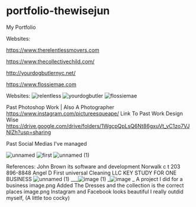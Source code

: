 # portfolio-thewisejun
My Portfolio 

Websites:

https://www.therelentlessmovers.com

https://www.thecollectivechild.com/

http://yourdogbutlernyc.net/

https://www.flossiemae.com

Websites:
![relentless](https://user-images.githubusercontent.com/64604222/136479220-e5b8e430-a087-49d9-af49-5f0c2a24d73a.PNG)
![yourdogbutler](https://user-images.githubusercontent.com/64604222/136479223-c721848a-4ceb-45f9-9578-f51d915c873e.PNG)
![flossiemae](https://user-images.githubusercontent.com/64604222/136479234-c83afbd9-a99c-42b9-b43f-eab0c48aaf05.PNG)



Past Photoshop Work | Also A Photographer 
https://www.instagram.com/pictureesqueape/
Link To Past Work Design Wise
https://drive.google.com/drive/folders/1WgcpQpLsQ6Nt86gxuVt_vC1zo7VJNlZh?usp=sharing

Past Social Medias I've managed 

![unnamed](https://user-images.githubusercontent.com/64604222/136478822-c8d1f969-2afc-474c-ac8a-a432f4d44480.jpg)
![first](https://user-images.githubusercontent.com/64604222/136478823-30684eaa-5f48-4862-bb1b-fbe9d0b69071.jpg)
![unnamed (1)](https://user-images.githubusercontent.com/64604222/136478824-6602f102-6dc8-4802-b5c2-1eee10a601a0.jpg)




References: 
John Brown its software and development Norwalk c t 203 896-8848
Angel D First universal Cleaning LLC
KEY STUDY FOR ONE BUSINESS 
![unnamed (1)](https://user-images.githubusercontent.com/64604222/136478825-3ba774b1-9d79-4fa4-bb8c-3867a7ec6796.png)
___![image (1)](https://user-images.githubusercontent.com/64604222/136478891-66eca4e9-43ea-4ab9-9d1d-579c49f1047e.png)
_![image](https://user-images.githubusercontent.com/64604222/136478900-ab422a45-543c-4981-8ec2-5e282c0fdc8b.png)
_ 
A project I did for a business
image.png
Added The Dresses and the collection is the correct places 
image.png
Instagram and Facebook looks beautiful I really outdid myself, (A little too cocky)
